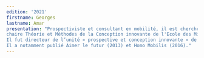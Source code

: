 ```yaml
---
edition: '2021'
firstname: Georges
lastname: Amar
presentation: "Prospectiviste et consultant en mobilité, il est chercheur associé de la
chaire Théorie et Méthodes de la Conception innovante de l'Ecole des Mines ParisTech.
Il fut directeur de l’unité « prospective et conception innovante » de la RATP.
Il a notamment publié Aimer le futur (2013) et Homo Mobilis (2016)."
---
```

